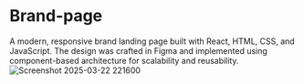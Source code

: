 
# Brand-page
A modern, responsive brand landing page built with React, HTML, CSS, and JavaScript. The design was crafted in Figma and implemented using component-based architecture for scalability and reusability.
![Screenshot 2025-03-22 221600](https://github.com/user-attachments/assets/79244879-7fb2-46d3-89a5-eafdc0ae94a4)


